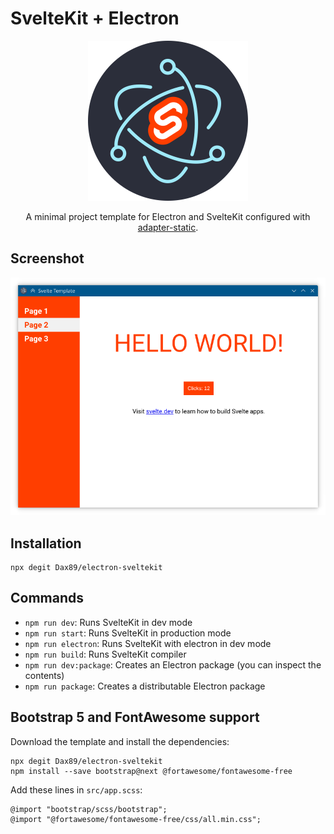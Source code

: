 # SvelteKit + Electron

<p align="center">
  <img src="https://github.com/Dax89/electron-sveltekit/blob/master/icon.png" width="256">
</p>
<p align="center">
  A minimal project template for Electron and SvelteKit configured with <a href="https://www.npmjs.com/package/@sveltejs/adapter-static">adapter-static</a>.
</p>

## Screenshot

![Screenshot](https://github.com/Dax89/electron-sveltekit/blob/master/screenshot.png)

## Installation

```
npx degit Dax89/electron-sveltekit
```

## Commands

- `npm run dev`: Runs SvelteKit in dev mode
- `npm run start`: Runs SvelteKit in production mode
- `npm run electron`: Runs SvelteKit with electron in dev mode
- `npm run build`: Runs SvelteKit compiler
- `npm run dev:package`: Creates an Electron package (you can inspect the contents)
- `npm run package`: Creates a distributable Electron package

## Bootstrap 5 and FontAwesome support

Download the template and install the dependencies:

```
npx degit Dax89/electron-sveltekit
npm install --save bootstrap@next @fortawesome/fontawesome-free
```

Add these lines in `src/app.scss`:

```
@import "bootstrap/scss/bootstrap";
@import "@fortawesome/fontawesome-free/css/all.min.css";
```
